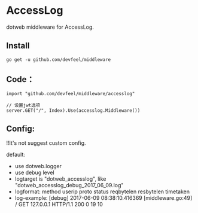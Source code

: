# AccessLog
dotweb middleware for AccessLog.

## Install
```
go get -u github.com/devfeel/middleware
```

## Code：
```
import "github.com/devfeel/middleware/accesslog"

// 设置jwt选项
server.GET("/", Index).Use(accesslog.Middleware())
```
## Config:

!!It's not suggest custom config.

default:
* use dotweb.logger
* use debug level
* logtarget is "dotweb_accesslog", like "dotweb_accesslog_debug_2017_06_09.log"
* logformat: method userip proto status reqbytelen resbytelen timetaken
* log-example: [debug] 2017-06-09 08:38:10.416369 [middleware.go:49] / GET 127.0.0.1 HTTP/1.1 200 0 19 10